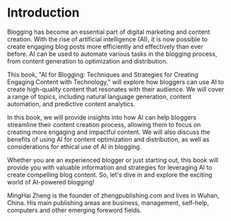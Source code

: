 # Introduction

Blogging has become an essential part of digital marketing and content creation. With the rise of artificial intelligence (AI), it is now possible to create engaging blog posts more efficiently and effectively than ever before. AI can be used to automate various tasks in the blogging process, from content generation to optimization and distribution.

This book, "AI for Blogging: Techniques and Strategies for Creating Engaging Content with Technology," will explore how bloggers can use AI to create high-quality content that resonates with their audience. We will cover a range of topics, including natural language generation, content automation, and predictive content analytics.

In this book, we will provide insights into how AI can help bloggers streamline their content creation process, allowing them to focus on creating more engaging and impactful content. We will also discuss the benefits of using AI for content optimization and distribution, as well as considerations for ethical use of AI in blogging.

Whether you are an experienced blogger or just starting out, this book will provide you with valuable information and strategies for leveraging AI to create compelling blog content. So, let's dive in and explore the exciting world of AI-powered blogging!

MingHai Zheng is the founder of zhengpublishing.com and lives in Wuhan, China. His main publishing areas are business, management, self-help, computers and other emerging foreword fields.
